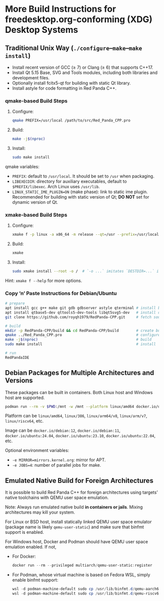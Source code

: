 # More Build Instructions for freedesktop.org-conforming (XDG) Desktop Systems

## Traditional Unix Way (`./configure`–`make`–`make install`)

- Install recent version of GCC (≥ 7) or Clang (≥ 6) that supports C++17.
- Install Qt 5.15 Base, SVG and Tools modules, including both libraries and development files.
- Optionally install fcitx5-qt for building with static Qt library.
- Install astyle for code formatting in Red Panda C++.

### qmake-based Build Steps

1. Configure:
   ```bash
   qmake PREFIX=/usr/local /path/to/src/Red_Panda_CPP.pro
   ```
2. Build:
   ```bash
   make -j$(nproc)
   ```
3. Install:
   ```bash
   sudo make install
   ```

qmake variables:
- `PREFIX`: default to `/usr/local`. It should be set to `/usr` when packaging.
- `LIBEXECDIR`: directory for auxiliary executables, default to `$PREFIX/libexec`. Arch Linux uses `/usr/lib`.
- `LINUX_STATIC_IME_PLUGIN=ON` (make phase): link to static ime plugin. Recommended for building with static version of Qt; **DO NOT** set for dynamic version of Qt.

### xmake-based Build Steps

1. Configure:
   ```bash
   xmake f -p linux -a x86_64 -m release --qt=/usr --prefix=/usr/local
   ```
2. Build:
   ```bash
   xmake
   ```
3. Install:
   ```bash
   sudo xmake install --root -o /  # `-o ...` imitates `DESTDIR=...` in `make install`
   ```

Hint: `xmake f --help` for more options.

### Copy ’n’ Paste Instructions for Debian/Ubuntu

```bash
# prepare
apt install gcc g++ make git gdb gdbserver astyle qterminal # install build tools and runtime tools
apt install qtbase5-dev qttools5-dev-tools libqt5svg5-dev   # install development headers and libraries
git clone https://github.com/royqh1979/RedPanda-CPP.git     # fetch source code

# build
mkdir -p RedPanda-CPP/build && cd RedPanda-CPP/build        # create build directory
qmake ../Red_Panda_CPP.pro                                  # configure
make -j$(nproc)                                             # build
sudo make install                                           # install

# run
RedPandaIDE
```

## Debian Packages for Multiple Architectures and Versions

These packages can be built in containers. Both Linux host and Windows host are supported.

```bash
podman run --rm -v $PWD:/mnt -w /mnt --platform linux/amd64 docker.io/debian:12 ./packages/debian/01-in-docker.sh
```

Platform can be `linux/amd64`, `linux/386`, `linux/arm64/v8`, `linux/arm/v7`, `linux/riscv64`, etc.

Image can be `docker.io/debian:12`, `docker.io/debian:11`, `docker.io/ubuntu:24.04`, `docker.io/ubuntu:23.10`, `docker.io/ubuntu:22.04`, etc.

Optional environment variables:
- `-e MIRROR=mirrors.kernel.org`: mirror for APT.
- `-e JOBS=4`: number of parallel jobs for make.

## Emulated Native Build for Foreign Architectures

It is possible to build Red Panda C++ for foreign architectures using targets’ native toolchains with QEMU user space emulation.

Note: Always run emulated native build **in containers or jails**. Mixing architectures may kill your system.

For Linux or BSD host, install statically linked QEMU user space emulator (package name is likely `qemu-user-static`) and make sure that binfmt support is enabled.

For Windows host, Docker and Podman should have QEMU user space emulation enabled. If not,
* For Docker:
  ```ps1
  docker run --rm --privileged multiarch/qemu-user-static:register
  ```
* For Podman, whose virtual machine is based on Fedora WSL, simply enable binfmt support:
  ```ps1
  wsl -d podman-machine-default sudo cp /usr/lib/binfmt.d/qemu-aarch64-static.conf /proc/sys/fs/binfmt_misc/register
  wsl -d podman-machine-default sudo cp /usr/lib/binfmt.d/qemu-riscv64-static.conf /proc/sys/fs/binfmt_misc/register
  ```
